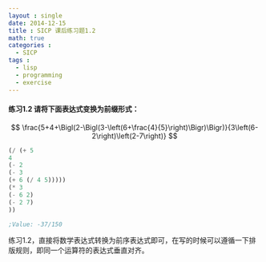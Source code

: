 ```yaml
---
layout : single
date: 2014-12-15
title : SICP 课后练习题1.2
math: true
categories : 
  - SICP
tags : 
  - lisp
  - programming
  - exercise
---
```


#### 练习1.2    请将下面表达式变换为前缀形式：


$$ \frac{5+4+\Bigl(2-\Bigl(3-\left(6+\frac{4}{5}\right)\Bigr)\Bigr)}{3\left(6-2\right)\left(2-7\right)} $$
```scheme
(/ (+ 5
4
(- 2
(- 3
(+ 6 (/ 4 5)))))
(* 3
(- 6 2)
(- 2 7)
))

;Value: -37/150
```
练习1.2，直接将数学表达式转换为前序表达式即可，在写的时候可以遵循一下排版规则，即同一个运算符的表达式垂直对齐。
